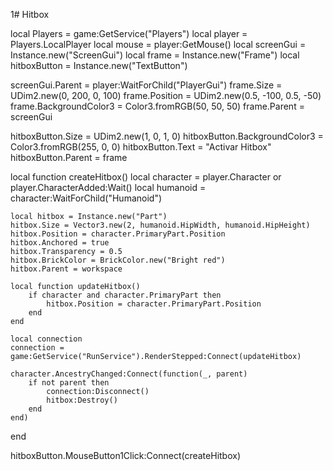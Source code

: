 1# Hitbox

local Players = game:GetService("Players")
local player = Players.LocalPlayer
local mouse = player:GetMouse()
local screenGui = Instance.new("ScreenGui")
local frame = Instance.new("Frame")
local hitboxButton = Instance.new("TextButton")

screenGui.Parent = player:WaitForChild("PlayerGui")
frame.Size = UDim2.new(0, 200, 0, 100)
frame.Position = UDim2.new(0.5, -100, 0.5, -50)
frame.BackgroundColor3 = Color3.fromRGB(50, 50, 50)
frame.Parent = screenGui

hitboxButton.Size = UDim2.new(1, 0, 1, 0)
hitboxButton.BackgroundColor3 = Color3.fromRGB(255, 0, 0)
hitboxButton.Text = "Activar Hitbox"
hitboxButton.Parent = frame

local function createHitbox()
    local character = player.Character or player.CharacterAdded:Wait()
    local humanoid = character:WaitForChild("Humanoid")

    local hitbox = Instance.new("Part")
    hitbox.Size = Vector3.new(2, humanoid.HipWidth, humanoid.HipHeight)
    hitbox.Position = character.PrimaryPart.Position
    hitbox.Anchored = true
    hitbox.Transparency = 0.5
    hitbox.BrickColor = BrickColor.new("Bright red")
    hitbox.Parent = workspace

    local function updateHitbox()
        if character and character.PrimaryPart then
            hitbox.Position = character.PrimaryPart.Position
        end
    end

    local connection
    connection = game:GetService("RunService").RenderStepped:Connect(updateHitbox)

    character.AncestryChanged:Connect(function(_, parent)
        if not parent then
            connection:Disconnect()
            hitbox:Destroy()
        end
    end)
end

hitboxButton.MouseButton1Click:Connect(createHitbox)
